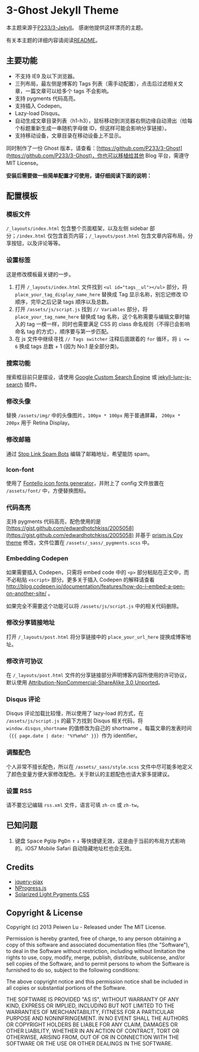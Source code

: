# 3-Ghost Jekyll Theme


本主题来源于[P233/3-Jekyll](https://github.com/P233/3-Jekyll)。 感谢他提供这样漂亮的主题。

有关本主题的详细内容请阅读[README](https://github.com/yangshiliang/yangshiliang.github.io/blob/master/README.md)。

## 主要功能

* 不支持 IE9 及以下浏览器。
* 三列布局，最左侧是博客的 Tags 列表（需手动配置），点击后过滤相关文章，一篇文章可以给多个 tags 不会影响。
* 支持 pygments 代码高亮。
* 支持插入 Codepen。
* Lazy-load Disqus。
* 自动生成文章目录列表（h1-h3），鼠标移动到浏览器右侧边缘自动滑出（给每个标题重新生成一串随机字母做 ID，但这样可能会影响分享链接）。
* 支持移动设备，文章目录在移动设备上不显示。

同时制作了一份 Ghost 版本，请查看：[https://github.com/P233/3-Ghost](https://github.com/P233/3-Ghost)，你也可以移植给其他 Blog 平台，需遵守 MIT License。

**安装后需要做一些简单配置才可使用，请仔细阅读下面的说明：**

## 配置模板

### 模板文件

`/_layouts/index.html` 包含整个页面框架，以及左侧 sidebar 部分；`/index.html` 仅包含首页内容；`/_layouts/post.html` 包含文章内容布局，分享按钮，以及评论等等。

### 设置标签

这是修改模板最关键的一步。

1. 打开 `/_layouts/index.html` 文件找到 `<ul id="tags__ul"></ul>` 部分，将 `place_your_tag_display_name_here` 替换成 Tag 显示名称，别忘记修改 ID 顺序，完毕之后记录 tags 顺序以及总数。
2. 打开 `/assets/js/script.js` 找到 `// Variables` 部分，将 `place_your_tag_name_here` 替换成 tag 名称，这个名称需要与编辑文章时输入的 tag 一模一样，同时也需要满足 CSS 的 class 命名规则（不得已会影响命名 tag 的方式），顺序要与第一步匹配。
3. 在 js 文件中继续寻找 `// Tags switcher` 注释后面跟着的 `for`  循环，将 `i <= 6` 换成 tags 总数 + 1 (因为 No.1 是全部分类)。

### 搜索功能

搜索框目前只是摆设，请使用 [Google Custom Search Engine](https://www.google.com/cse/) 或 [jekyll-lunr-js-search](https://github.com/slashdotdash/jekyll-lunr-js-search) 插件。

### 修改头像

替换 `/assets/img/` 中的头像图片，`100px * 100px` 用于普通屏幕， `200px * 200px` 用于 Retina Display。

### 修改邮箱

通过 [Stop Link Spam Bots](http://www.safeemail.org/) 编辑了邮箱地址，希望能防 spam。

### Icon-font

使用了 [Fontello icon fonts generator](http://fontello.com)，并附上了 config 文件放置在 `/assets/font/` 中，方便替换图标。

### 代码高亮

支持 pygments 代码高亮，配色使用的是 [https://gist.github.com/edwardhotchkiss/2005058](https://gist.github.com/edwardhotchkiss/2005058) 并基于 [prism.js Coy theme](http://prismjs.com/download.html) 修改，文件位置在 `/assets/_sass/_pygments.scss` 中。

### Embedding Codepen

如果需要插入 Codepen，只需将 embed code 中的 `<p>` 部分粘贴在正文中，而不必粘贴 `<script>` 部分。更多关于插入 Codepen 的解释请查看 http://blog.codepen.io/documentation/features/how-do-i-embed-a-pen-on-another-site/ 。

如果完全不需要这个功能可以将 `/assets/js/script.js` 中的相关代码删除。

### 修改分享链接地址

打开 `/_layouts/post.html` 将分享链接中的 `place_your_url_here` 提换成博客地址。

### 修改许可协议

在 `/_layouts/post.html` 文件的分享链接部分声明博客内容所使用的许可协议，默认使用 [Attribution-NonCommercial-ShareAlike 3.0 Unported](http://creativecommons.org/licenses/by-nc-sa/3.0/)。

### Disqus 评论

Disqus 评论加载比较慢，所以使用了 lazy-load 的方式，在 `/assets/js/script.js` 的最下方找到 Disqus 相关代码，将 `window.disqus_shortname` 的值修改为自己的 shortname 。每篇文章的发表时间（`{{ page.date | date: "%Y%m%d" }}`）作为 identifier。

### 调整配色

个人非常不擅长配色，所以在 `/assets/_sass/style.scss` 文件中尽可能多地定义了颜色变量方便大家修改配色。关于默认的主题配色也请大家多提建议。

### 设置 RSS

请不要忘记编辑 `rss.xml` 文件，语言可填 `zh-cn` 或 `zh-tw`。

## 已知问题

1. 键盘 <kbd>Space</kbd> <kbd>PgUp</kbd> <kbd>PgDn</kbd> <kbd>↑</kbd> <kbd>↓</kbd> 等快捷键无效，这是由于当前的布局方式影响的。iOS7 Mobile Safari 自动隐藏地址栏也会无效。

## Credits

* [jquery-pjax](https://github.com/defunkt/jquery-pjax)
* [NProgress.js](http://ricostacruz.com/nprogress/)
* [Solarized Light Pygments CSS](https://gist.github.com/edwardhotchkiss/2005058)

## Copyright & License

Copyright (c) 2013 Peiwen Lu - Released under The MIT License.

Permission is hereby granted, free of charge, to any person obtaining a copy of this software and associated documentation files (the "Software"), to deal in the Software without restriction, including without limitation the rights to use, copy, modify, merge, publish, distribute, sublicense, and/or sell copies of the Software, and to permit persons to whom the Software is furnished to do so, subject to the following conditions:

The above copyright notice and this permission notice shall be included in all copies or substantial portions of the Software.

THE SOFTWARE IS PROVIDED "AS IS", WITHOUT WARRANTY OF ANY KIND, EXPRESS OR IMPLIED, INCLUDING BUT NOT LIMITED TO THE WARRANTIES OF MERCHANTABILITY, FITNESS FOR A PARTICULAR PURPOSE AND
NONINFRINGEMENT. IN NO EVENT SHALL THE AUTHORS OR COPYRIGHT HOLDERS BE LIABLE FOR ANY CLAIM, DAMAGES OR OTHER LIABILITY, WHETHER IN AN ACTION OF CONTRACT, TORT OR OTHERWISE, ARISING FROM, OUT OF OR IN CONNECTION WITH THE SOFTWARE OR THE USE OR OTHER DEALINGS IN THE SOFTWARE.
